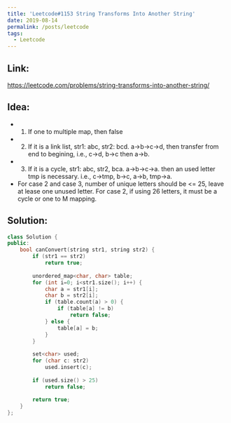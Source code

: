 ```yaml
---
title: 'Leetcode#1153 String Transforms Into Another String'
date: 2019-08-14
permalink: /posts/leetcode
tags:
  - Leetcode
---
```

## Link: ##
https://leetcode.com/problems/string-transforms-into-another-string/

## Idea: ##
- 1. If one to multiple map, then false
- 2. If it is a link list, str1: abc, str2: bcd. a->b->c->d, then transfer from end to begining, i.e., c->d, b->c then a->b.
- 3. If it is a cycle, str1: abc, str2, bca. a->b->c->a. then an used letter tmp is necessary. i.e., c->tmp, b->c, a->b, tmp->a.
- For case 2 and case 3, number of unique letters should be <= 25, leave at lease one unused letter. For case 2, if using 26 letters, it must be a cycle or one to M mapping.

## Solution: ##
```cpp
class Solution {
public:
    bool canConvert(string str1, string str2) {
        if (str1 == str2)
            return true;
        
        unordered_map<char, char> table;
        for (int i=0; i<str1.size(); i++) {
            char a = str1[i];
            char b = str2[i];
            if (table.count(a) > 0) {
                if (table[a] != b)
                    return false;
            } else {
                table[a] = b;
            }
        }
        
        set<char> used;
        for (char c: str2)
            used.insert(c);
        
        if (used.size() > 25)
            return false;
        
        return true;
    }
};
```
